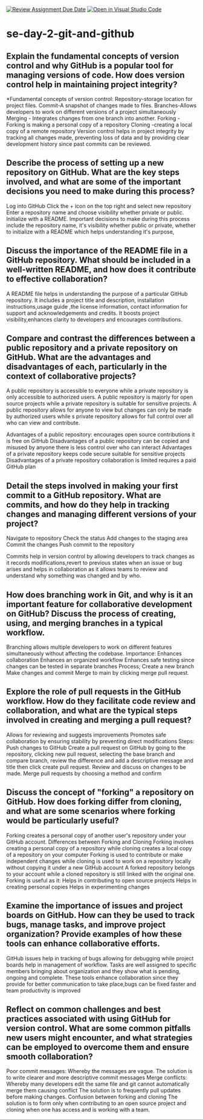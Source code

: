 [![Review Assignment Due Date](https://classroom.github.com/assets/deadline-readme-button-22041afd0340ce965d47ae6ef1cefeee28c7c493a6346c4f15d667ab976d596c.svg)](https://classroom.github.com/a/8wgCKhpZ)
[![Open in Visual Studio Code](https://classroom.github.com/assets/open-in-vscode-2e0aaae1b6195c2367325f4f02e2d04e9abb55f0b24a779b69b11b9e10269abc.svg)](https://classroom.github.com/online_ide?assignment_repo_id=18682621&assignment_repo_type=AssignmentRepo)
# se-day-2-git-and-github
## Explain the fundamental concepts of version control and why GitHub is a popular tool for managing versions of code. How does version control help in maintaining project integrity?
*Fundamental concepts of version control:
Repository-storage location for project files.
Commit-A snapshot of changes made to files.
Branches-Allows developers to work on different versions of a project simultaneously 
Merging - Integrates changes from one branch into another.
Forking - Forking is making a personal copy of a repository 
Cloning -creating a local copy of a remote repository
Version control helps in project integrity by tracking all changes made, preventing loss of data and by providing clear development history since past commits can be reviewed.

## Describe the process of setting up a new repository on GitHub. What are the key steps involved, and what are some of the important decisions you need to make during this process?
Log into GitHub 
Click the + icon on the top right and select new repository 
Enter a repository name and choose visibility whether private or public.
Initialize with a README.
Important decisions to make during this process include the repository name, it's visibility whether public or private, whether to initialize with a README which helps understanding it's purpose,

## Discuss the importance of the README file in a GitHub repository. What should be included in a well-written README, and how does it contribute to effective collaboration?
A README file helps in understanding the purpose of a particular GitHub repository.
It includes a project title and description, installation instructions,usage guide ,the license information, contact information for support and acknowledgements and credits.
It boosts project visibility,enhances clarity to developers and encourages contributions.

## Compare and contrast the differences between a public repository and a private repository on GitHub. What are the advantages and disadvantages of each, particularly in the context of collaborative projects?
A public repository is accessible to everyone while a private repository is only accessible to authorized users.
A public repository is majorly for open source projects while a private repository is suitable for sensitive projects.
A public repository allows for anyone to view but changes can only be made by authorized users while s private repository allows for full control over all who can view and contribute.

Advantages of a public repository:
encourages open source contributions 
it is free on GitHub 
Disadvantages of a public repository 
can be copied and misused by anyone 
there is less control over who can interact 
Advantages of a private repository 
keeps code secure
suitable for sensitive projects
Disadvantages of a private repository 
collaboration is limited
requires a paid GitHub plan



## Detail the steps involved in making your first commit to a GitHub repository. What are commits, and how do they help in tracking changes and managing different versions of your project?
Navigate to repository 
Check the status 
Add changes to the staging area
Commit the changes
Push commit to the repository 

Commits help in version control by allowing developers to track changes as it records modifications,revert to previous states when an issue or bug arises and helps in collaboration as it allows teams to review and understand why something was changed and by who.

## How does branching work in Git, and why is it an important feature for collaborative development on GitHub? Discuss the process of creating, using, and merging branches in a typical workflow.
Branching allows multiple developers to work on different features simultaneously without affecting the codebase.
Importance:
Enhances collaboration 
Enhances an organized workflow 
Enhances safe testing since changes can be tested in separate branches 
Process;
Create a new branch
Make changes and commit
Merge to main by clicking merge pull request.
## Explore the role of pull requests in the GitHub workflow. How do they facilitate code review and collaboration, and what are the typical steps involved in creating and merging a pull request?
Allows for reviewing and suggests improvements
Promotes safe collaboration by ensuring stability by preventing direct modifications 
Steps:
Push changes to GitHub 
Create a pull request on GitHub by going to the repository, clicking new pull request, selecting the base branch and compare branch, review the difference and add a descriptive message and title then click create pull request.
Review and discuss on changes to be made.
Merge pull requests by choosing a method and confirm

## Discuss the concept of "forking" a repository on GitHub. How does forking differ from cloning, and what are some scenarios where forking would be particularly useful?

Forking creates a personal copy of another user's repository under your GitHub account.
Differences between Forking and Cloning 
Forking involves creating a personal copy of a repository while cloning creates a local copy of a repository on your computer 
Forking is used to contribute or make independent changes while cloning is used to work on a repository locally without copying it under a new GitHub account
A forked repository belongs to your account while a cloned repository is still linked with the original one.
Forking is useful as it:
Helps in contributing to open source projects
Helps in creating personal copies
Helps in experimenting changes


## Examine the importance of issues and project boards on GitHub. How can they be used to track bugs, manage tasks, and improve project organization? Provide examples of how these tools can enhance collaborative efforts.
GitHub issues help in tracking of bugs allowing for debugging while project boards help in management of workflow.
Tasks are well assigned to specific members bringing about organization and they show what is pending, ongoing and complete.
These tools enhance collaboration since they provide for better communication to take place,bugs can be fixed faster and team productivity is improved 

## Reflect on common challenges and best practices associated with using GitHub for version control. What are some common pitfalls new users might encounter, and what strategies can be employed to overcome them and ensure smooth collaboration?
Poor commit messages:
Whereby the messages are vague.
The solution is to write clearer and more descriptive commit messages 
Merge conflicts:
Whereby many developers edit the same file and git cannot automatically merge them causing conflict
The solution is to frequently pull updates before making changes.
Confusion between forking and cloning 
The solution is to form only when contributing to an open source project and cloning when one has access and is working with a team.
